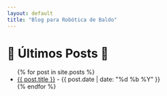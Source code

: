 ```yaml
---
layout: default
title: "Blog para Robótica de Baldo"
---
```


# 📖 Últimos Posts 📖

<ul>
  {% for post in site.posts %}
    <li>
      <a href="{{ post.url }}">{{ post.title }}</a> - {{ post.date | date: "%d %b %Y" }}
    </li>
  {% endfor %}
</ul>
